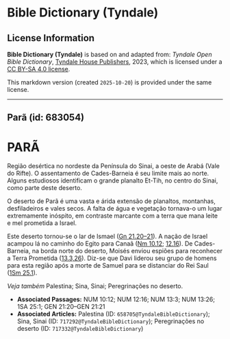 # Bible Dictionary (Tyndale)

## License Information

**Bible Dictionary (Tyndale)** is based on and adapted from: _Tyndale Open Bible Dictionary_, [Tyndale House Publishers](https://tyndaleopenresources.com/), 2023, which is licensed under a [CC BY-SA 4.0 license](https://creativecommons.org/licenses/by-sa/4.0/legalcode.en).

This markdown version (created `2025-10-20`) is provided under the same license.



--------------------------------

## Parã (id: 683054)

PARÃ
====

Região desértica no nordeste da Península do Sinai, a oeste de Arabá (Vale do Rifte). O assentamento de Cades\-Barneia é seu limite mais ao norte. Alguns estudiosos identificam o grande planalto Et\-Tih, no centro do Sinai, como parte deste deserto.

O deserto de Parã é uma vasta e árida extensão de planaltos, montanhas, desfiladeiros e vales secos. A falta de água e vegetação tornava\-o um lugar extremamente inóspito, em contraste marcante com a terra que mana leite e mel prometida a Israel.

Este deserto tornou\-se o lar de Ismael ([Gn 21\.20–21](https://ref.ly/Gen21:20-Gen21:21)). A nação de Israel acampou lá no caminho do Egito para Canaã ([Nm 10\.12](https://ref.ly/Num10:12); [12\.16](https://ref.ly/Num12:16)). De Cades\-Barneia, na borda norte do deserto, Moisés enviou espiões para reconhecer a Terra Prometida ([13\.3,26](https://ref.ly/Num13:3,Num13:26)). Diz\-se que Davi liderou seu grupo de homens para esta região após a morte de Samuel para se distanciar do Rei Saul ([1Sm 25\.1](https://ref.ly/1Sam25:1)).

*Veja também* Palestina; Sina, Sinai; Peregrinações no deserto.

* **Associated Passages:** NUM 10:12; NUM 12:16; NUM 13:3; NUM 13:26; 1SA 25:1; GEN 21:20–GEN 21:21
* **Associated Articles:** Palestina (ID: `658705@TyndaleBibleDictionary`); Sina, Sinai (ID: `717292@TyndaleBibleDictionary`); Peregrinações no deserto (ID: `717332@TyndaleBibleDictionary`)

